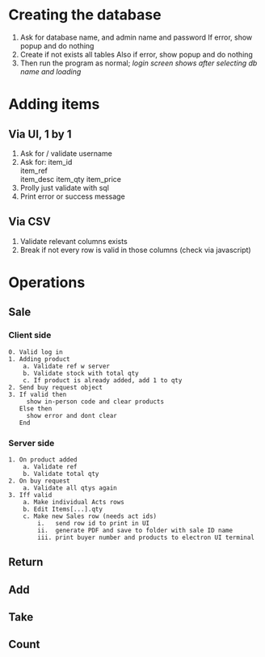 # Creating the database

  1. Ask for database name, and admin name and password
     If error, show popup and do nothing
  2. Create if not exists all tables
     Also if error, show popup and do nothing
  3. Then run the program as normal; 
     *login screen shows after selecting db name and loading*

# Adding items

## Via UI, 1 by 1
   1. Ask for / validate username
   2. Ask for:
        item_id   
        item_ref  
        item_desc 
        item_qty
        item_price
   3. Prolly just validate with sql
   4. Print error or success message

## Via CSV
   1. Validate relevant columns exists
   2. Break if not every row is valid in those columns
      (check via javascript)

# Operations

## Sale

### Client side
    0. Valid log in
    1. Adding product
        a. Validate ref w server
        b. Validate stock with total qty
        c. If product is already added, add 1 to qty
    2. Send buy request object
    3. If valid then
         show in-person code and clear products
       Else then
         show error and dont clear
       End

### Server side
    1. On product added
        a. Validate ref
        b. Validate total qty
    2. On buy request
        a. Validate all qtys again
    3. Iff valid
        a. Make individual Acts rows
        b. Edit Items[...].qty
        c. Make new Sales row (needs act ids)
            i.   send row id to print in UI
            ii.  generate PDF and save to folder with sale ID name
            iii. print buyer number and products to electron UI terminal

## Return

## Add

## Take

## Count

